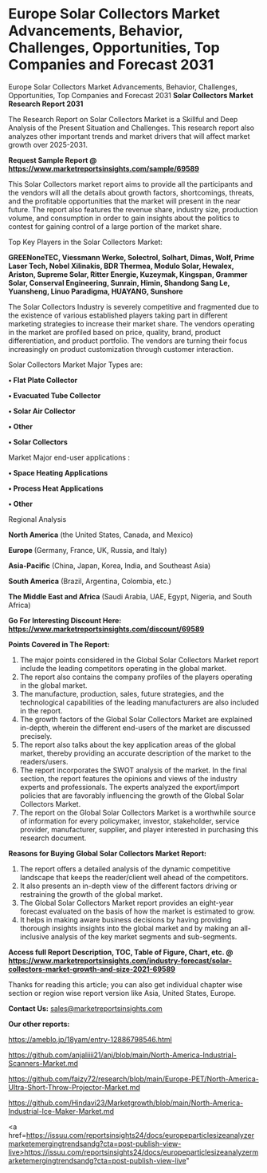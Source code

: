 # Europe Solar Collectors Market Advancements, Behavior, Challenges, Opportunities, Top Companies and Forecast 2031
 Europe Solar Collectors Market Advancements, Behavior, Challenges, Opportunities, Top Companies and Forecast 2031
<strong>Solar Collectors Market Research Report 2031</strong>

The Research Report on Solar Collectors Market is a Skillful and Deep Analysis of the Present Situation and Challenges. This research report also analyzes other important trends and market drivers that will affect market growth over 2025-2031.

<strong>Request Sample Report @ <a href=https://www.marketreportsinsights.com/sample/69589>https://www.marketreportsinsights.com/sample/69589</a></strong>

This Solar Collectors market report aims to provide all the participants and the vendors will all the details about growth factors, shortcomings, threats, and the profitable opportunities that the market will present in the near future. The report also features the revenue share, industry size, production volume, and consumption in order to gain insights about the politics to contest for gaining control of a large portion of the market share.

Top Key Players in the Solar Collectors Market:

<strong>GREENoneTEC, Viessmann Werke, Solectrol, Solhart, Dimas, Wolf, Prime Laser Tech, Nobel Xilinakis, BDR Thermea, Modulo Solar, Hewalex, Ariston, Supreme Solar, Ritter Energie, Kuzeymak, Kingspan, Grammer Solar, Conserval Engineering, Sunrain, Himin, Shandong Sang Le, Yuansheng, Linuo Paradigma, HUAYANG, Sunshore</strong>

The Solar Collectors Industry is severely competitive and fragmented due to the existence of various established players taking part in different marketing strategies to increase their market share. The vendors operating in the market are profiled based on price, quality, brand, product differentiation, and product portfolio. The vendors are turning their focus increasingly on product customization through customer interaction.

Solar Collectors Market Major Types are:

<strong>• Flat Plate Collector

• Evacuated Tube Collector

• Solar Air Collector

• Other

• Solar Collectors</strong>

Market Major end-user applications :

<strong>• Space Heating Applications

• Process Heat Applications

• Other</strong>

Regional Analysis

</u><strong><b>North America</b></strong> (the United States, Canada, and Mexico)

<strong><b>Europe </b></strong>(Germany, France, UK, Russia, and Italy)

<strong><b>Asia-Pacific</b></strong> (China, Japan, Korea, India, and Southeast Asia)

<strong><b>South America</b></strong> (Brazil, Argentina, Colombia, etc.)

<strong><b>The Middle East and Africa</b></strong> (Saudi Arabia, UAE, Egypt, Nigeria, and South Africa)

<strong>Go For Interesting Discount Here: <a href=https://www.marketreportsinsights.com/discount/69589>https://www.marketreportsinsights.com/discount/69589</a></strong>

<strong>Points Covered in The Report:</strong>
<ol>
  <li>The major points considered in the Global Solar Collectors Market report include the leading competitors operating in the global market.</li>
  <li>The report also contains the company profiles of the players operating in the global market.</li>
  <li>The manufacture, production, sales, future strategies, and the technological capabilities of the leading manufacturers are also included in the report.</li>
  <li>The growth factors of the Global Solar Collectors Market are explained in-depth, wherein the different end-users of the market are discussed precisely.</li>
  <li>The report also talks about the key application areas of the global market, thereby providing an accurate description of the market to the readers/users.</li>
  <li>The report incorporates the SWOT analysis of the market. In the final section, the report features the opinions and views of the industry experts and professionals. The experts analyzed the export/import policies that are favorably influencing the growth of the Global Solar Collectors Market.</li>
  <li>The report on the Global Solar Collectors Market is a worthwhile source of information for every policymaker, investor, stakeholder, service provider, manufacturer, supplier, and player interested in purchasing this research document.</li>
</ol>
<strong>Reasons for Buying Global Solar Collectors Market Report:</strong>

<ol>
  <li>The report offers a detailed analysis of the dynamic competitive landscape that keeps the reader/client well ahead of the competitors.</li>
  <li>It also presents an in-depth view of the different factors driving or restraining the growth of the global market.</li>
  <li>The Global Solar Collectors Market report provides an eight-year forecast evaluated on the basis of how the market is estimated to grow.</li>
  <li>It helps in making aware business decisions by having providing thorough insights insights into the global market and by making an all-inclusive analysis of the key market segments and sub-segments.</li>
</ol>
<strong>Access full Report Description, TOC, Table of Figure, Chart, etc. @ <a href=https://www.marketreportsinsights.com/industry-forecast/solar-collectors-market-growth-and-size-2021-69589>https://www.marketreportsinsights.com/industry-forecast/solar-collectors-market-growth-and-size-2021-69589</a></strong>


Thanks for reading this article; you can also get individual chapter wise section or region wise report version like Asia, United States, Europe.

<strong>Contact Us:</strong>
sales@marketreportsinsights.com

<strong>Our other reports:</strong>

<a href=https://ameblo.jp/18yam/entry-12886798546.html>https://ameblo.jp/18yam/entry-12886798546.html</a>

<a href=https://github.com/anjaliiii21/anj/blob/main/North-America-Industrial-Scanners-Market.md>https://github.com/anjaliiii21/anj/blob/main/North-America-Industrial-Scanners-Market.md</a>

<a href=https://github.com/faizy72/research/blob/main/Europe-PET/North-America-Ultra-Short-Throw-Projector-Market.md>https://github.com/faizy72/research/blob/main/Europe-PET/North-America-Ultra-Short-Throw-Projector-Market.md</a>

<a href=https://github.com/Hindavi23/Marketgrowth/blob/main/North-America-Industrial-Ice-Maker-Market.md>https://github.com/Hindavi23/Marketgrowth/blob/main/North-America-Industrial-Ice-Maker-Market.md</a>

<a href=https://issuu.com/reportsinsights24/docs/europeparticlesizeanalyzermarketemergingtrendsandg?cta=post-publish-view-live>https://issuu.com/reportsinsights24/docs/europeparticlesizeanalyzermarketemergingtrendsandg?cta=post-publish-view-live</a>"
